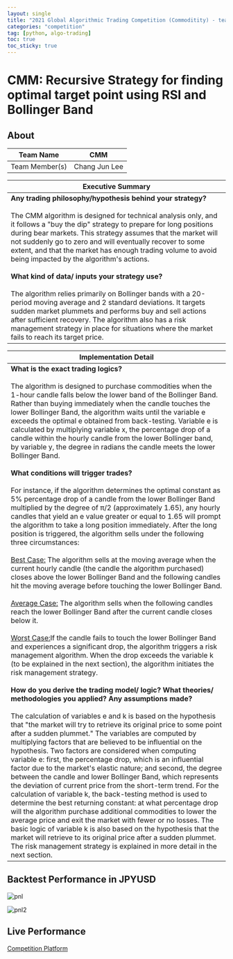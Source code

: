 ```yaml
---
layout: single
title: "2021 Global Algorithmic Trading Competition (Commoditity) - team CMM"
categories: "competition"
tag: [python, algo-trading]
toc: true
toc_sticky: true
---
```


# CMM: Recursive Strategy for finding optimal target point using RSI and Bollinger Band

## About

| Team Name      | CMM           |
| -------------- | ------------- |
| Team Member(s) | Chang Jun Lee |


| Executive Summary                                            |
| ------------------------------------------------------------ |
| **Any trading philosophy/hypothesis behind your strategy?**<br /><br />The CMM algorithm is designed for technical analysis only, and it follows a "buy the dip" strategy to prepare for long positions during bear markets. This strategy assumes that the market will not suddenly go to zero and will eventually recover to some extent, and that the market has enough trading volume to avoid being impacted by the algorithm's actions.<br /><br />**What kind of data/ inputs your strategy use?**<br /><br />The algorithm relies primarily on Bollinger bands with a 20-period moving average and 2 standard deviations. It targets sudden market plummets and performs buy and sell actions after sufficient recovery. The algorithm also has a risk management strategy in place for situations where the market fails to reach its target price. |

| Implementation Detail                                        |
| ------------------------------------------------------------ |
| **What is the exact trading logics?**<br /><br />The algorithm is designed to purchase commodities when the 1-hour candle falls below the lower band of the Bollinger Band. Rather than buying immediately when the candle touches the lower Bollinger Band, the algorithm waits until the variable e exceeds the optimal e obtained from back-testing. Variable e is calculated by multiplying variable x, the percentage drop of a candle within the hourly candle from the lower Bollinger band, by variable y, the degree in radians the candle meets the lower Bollinger Band.<br /><br />**What conditions will trigger trades?**<br /><br />For instance, if the algorithm determines the optimal constant as 5% percentage drop of a candle from the lower Bollinger Band multiplied by the degree of π/2 (approximately 1.65), any hourly candles that yield an e value greater or equal to 1.65 will prompt the algorithm to take a long position immediately. After the long position is triggered, the algorithm sells under the following three circumstances:<br /><br /><u>Best Case:</u> The algorithm sells at the moving average when the current hourly candle (the candle the algorithm purchased) closes above the lower Bollinger Band and the following candles hit the moving average before touching the lower Bollinger Band.<br /><br /><u>Average Case:</u> The algorithm sells when the following candles reach the lower Bollinger Band after the current candle closes below it.<br /><br /><u>Worst Case:</u>If the candle fails to touch the lower Bollinger Band and experiences a significant drop, the algorithm triggers a risk management algorithm. When the drop exceeds the variable k (to be explained in the next section), the algorithm initiates the risk management strategy.<br /><br />**How do you derive the trading model/ logic? What theories/ methodologies you applied? Any assumptions made?**<br /><br />The calculation of variables e and k is based on the hypothesis that "the market will try to retrieve its original price to some point after a sudden plummet." The variables are computed by multiplying factors that are believed to be influential on the hypothesis. Two factors are considered when computing variable e: first, the percentage drop, which is an influential factor due to the market's elastic nature; and second, the degree between the candle and lower Bollinger Band, which represents the deviation of current price from the short-term trend. For the calculation of variable k, the back-testing method is used to determine the best returning constant: at what percentage drop will the algorithm purchase additional commodities to lower the average price and exit the market with fewer or no losses. The basic logic of variable k is also based on the hypothesis that the market will retrieve to its original price after a sudden plummet. The risk management strategy is explained in more detail in the next section. |

## Backtest Performance in JPYUSD

![pnl]({{site.url}}/images/2021-11-21-ALGO2021/pnl.png)

![pnl2]({{site.url}}/images/2021-11-21-ALGO2021/pnl2.png)

## Live Performance

[Competition Platform](https://algogene.com/contest/atcglobal21)